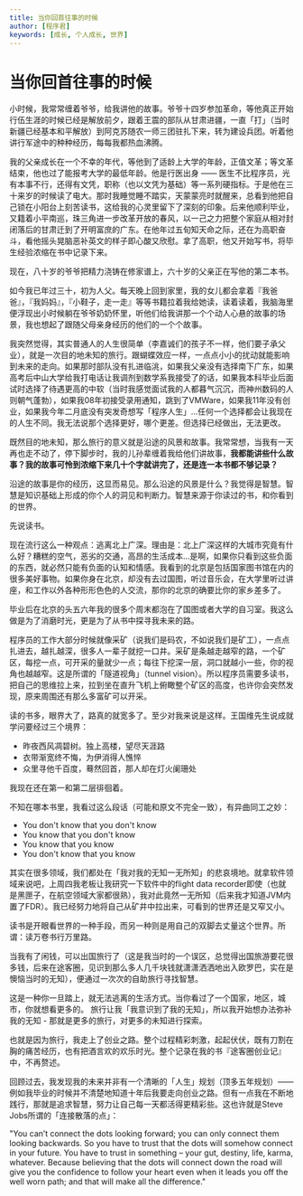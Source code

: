 ```yaml
---
title: 当你回首往事的时候
author: [程序君]
keywords: [成长, 个人成长, 世界]
---
```


# 当你回首往事的时候

小时候，我常常缠着爷爷，给我讲他的故事。爷爷十四岁参加革命，等他真正开始行伍生涯的时候已经是解放前夕，跟着王震的部队从甘肃进疆，一直「打」（当时新疆已经基本和平解放）到阿克苏随农一师三团驻扎下来，转为建设兵团。听着他讲行军途中的种种经历，每每我都热血沸腾。

我的父亲成长在一个不幸的年代，等他到了适龄上大学的年龄，正值文革；等文革结束，他也过了能报考大学的最低年龄。他是行医出身 —— 医生不比程序员，光有本事不行，还得有文凭，职称（也以文凭为基础）等一系列硬指标。于是他在三十来岁的时候读了电大。那时我睡觉睡不踏实，天蒙蒙亮时就醒来，总看到他把自己锁在小阳台上刻苦读书，这给我的心灵里留下了深刻的印象。后来他顺利毕业，又籍着小平南巡，珠三角进一步改革开放的春风，以一己之力把整个家庭从相对封闭落后的甘肃迁到了开明富庶的广东。在他年过五旬知天命之际，还在为高职奋斗，看他摇头晃脑恶补英文的样子即心酸又欣慰。拿了高职，他又开始写书，将毕生经验浓缩在书中记录下来。

现在，八十岁的爷爷把精力浇铸在修家谱上，六十岁的父亲正在写他的第二本书。

如今我已年过三十，初为人父。每天晚上回到家里，我的女儿都会拿着『我爸爸』，『我妈妈』，『小鞋子，走一走』等等书籍拉着我给她读，读着读着，我脑海里便浮现出小时候躺在爷爷奶奶怀里，听他们给我讲那一个个动人心悬的故事的场景，我也想起了跟随父母亲身经历的他们的一个个故事。

我突然觉得，其实普通人的人生很简单（李嘉诚们的孩子不一样，他们要子承父业），就是一次目的地未知的旅行。跟蝴蝶效应一样，一点点小小的扰动就能影响到未来的走向。如果那时部队没有扎进临洮，如果我父亲没有选择南下广东，如果高考后中山大学给我打电话让我调剂到数学系我接受了的话，如果我本科毕业后面试时选择了待遇更高的中软（当时我感觉面试我的人都暮气沉沉，而神州数码的人则朝气蓬勃），如果我08年初接受录用通知，跳到了VMWare，如果我11年没有创业，如果我今年二月底没有突发奇想写「程序人生」...任何一个选择都会让我现在的人生不同。我无法说那个选择更好，哪个更差。但选择已经做出，无法更改。

既然目的地未知，那么旅行的意义就是沿途的风景和故事。我常常想，当我有一天再也走不动了，停下脚步时，我的儿孙辈缠着我给他们讲故事，__我都能讲些什么故事？我的故事可怜到浓缩下来几十个字就讲完了，还是连一本书都不够记录？__

沿途的故事是你的经历，这显而易见。那么沿途的风景是什么？我觉得是智慧。智慧是知识基础上形成的你个人的洞见和判断力。智慧来源于你读过的书，和你看到的世界。

先说读书。

现在流行这么一种观点：逃离北上广深。理由是：北上广深这样的大城市究竟有什么好？糟糕的空气，恶劣的交通，高昂的生活成本...是啊，如果你只看到这些负面的东西，就必然只能有负面的认知和情感。我看到的北京是包括国家图书馆在内的很多美好事物。如果你身在北京，却没有去过国图，听过音乐会，在大学里听过讲座，和工作以外各种形形色色的人交流，那你的北京的确要比你的家乡差多了。

毕业后在北京的头五六年我的很多个周末都泡在了国图或者大学的自习室。我这么做是为了消磨时光，更是为了从书中探寻我未来的路。

程序员的工作大部分时候就像采矿（说我们是码农，不如说我们是矿工），一点点扎进去，越扎越深，很多人一辈子就挖一口井。采矿是条越走越窄的路，一个矿区，每挖一点，可开采的量就少一点；每往下挖深一层，洞口就越小一些，你的视角也越越窄。这是所谓的「隧道视角」（tunnel vision）。所以程序员需要多读书，把自己的思维拉上来，拉到坐在直升飞机上俯瞰整个矿区的高度，也许你会突然发现，原来周围还有那么多富矿可以开采。

读的书多，眼界大了，路真的就宽多了。至少对我来说是这样。王国维先生说成就学问要经过三个境界：

* 昨夜西风凋碧树。独上高楼，望尽天涯路
* 衣带渐宽终不悔，为伊消得人憔悴
* 众里寻他千百度，蓦然回首，那人却在灯火阑珊处

我现在还在第一和第二层徘徊着。

不知在哪本书里，我看过这么段话（可能和原文不完全一致），有异曲同工之妙：

* You don't know that you don't know
* You know that you don't know
* You know that you know
* You don't know that you know

其实在很多领域，我们都处在「我对我的无知一无所知」的悲哀境地。就拿软件领域来说吧，上周四我老板让我研究一下软件中的flight data recorder即使（也就是黑匣子，在航空领域大家都很熟），我对此竟然一无所知（后来我才知道JVM内置了FDR）。我已经努力地将自己从矿井中拉出来，可看到的世界还是又窄又小。

读书是开眼看世界的一种手段，而另一种则是用自己的双脚去丈量这个世界。所谓：读万卷书行万里路。

当我有了闲钱，可以出国旅行了（这是我当时的一个误区，总觉得出国旅游要花很多钱，后来在途客圈，见识到那么多人几千块钱就潇潇洒洒地出入欧罗巴，实在是懊恼当时的无知），便通过一次次的自助旅行寻找智慧。

这是一种你一旦踏上，就无法逃离的生活方式。当你看过了一个国家，地区，城市，你就想看更多的。
旅行让我「我意识到了我的无知」，所以我开始想办法弥补我的无知 - 那就是更多的旅行，对更多的未知进行探索。

也就是因为旅行，我走上了创业之路。整个过程精彩刺激，起起伏伏，既有刀割在胸的痛苦经历，也有把酒言欢的欢乐时光。整个记录在我的书『途客圈创业记』中，不再赘述。

回顾过去，我发现我的未来并非有一个清晰的「人生」规划（顶多五年规划）—— 例如我毕业的时候并不清楚地知道十年后我要走向创业之路。但有一点我在不断地践行，那就是追求智慧，努力让自己每一天都活得更精彩些。这也许就是Steve Jobs所谓的「连接散落的点」：

"You can’t connect the dots looking forward; you can only connect them looking backwards. So you have to trust that the dots will somehow connect in your future. You have to trust in something – your gut, destiny, life, karma, whatever. Because believing that the dots will connect down the road will give you the confidence to follow your heart even when it leads you off the well worn path; and that will make all the difference."
